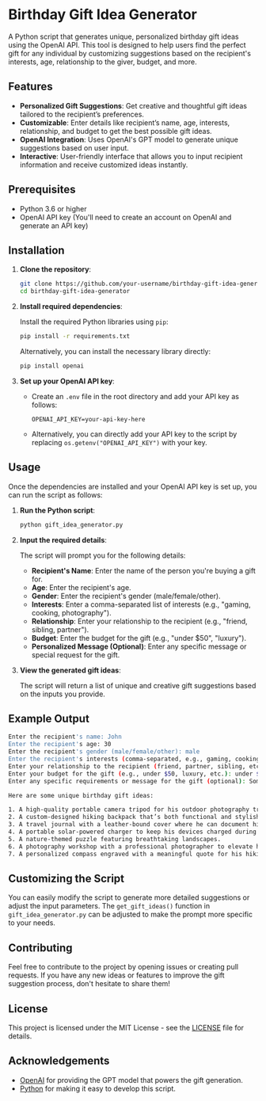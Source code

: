 # Birthday Gift Idea Generator

A Python script that generates unique, personalized birthday gift ideas using the OpenAI API. This tool is designed to help users find the perfect gift for any individual by customizing suggestions based on the recipient's interests, age, relationship to the giver, budget, and more.

## Features

- **Personalized Gift Suggestions**: Get creative and thoughtful gift ideas tailored to the recipient’s preferences.
- **Customizable**: Enter details like recipient’s name, age, interests, relationship, and budget to get the best possible gift ideas.
- **OpenAI Integration**: Uses OpenAI's GPT model to generate unique suggestions based on user input.
- **Interactive**: User-friendly interface that allows you to input recipient information and receive customized ideas instantly.

## Prerequisites

- Python 3.6 or higher
- OpenAI API key (You'll need to create an account on OpenAI and generate an API key)

## Installation

1. **Clone the repository**:

   ```bash
   git clone https://github.com/your-username/birthday-gift-idea-generator.git
   cd birthday-gift-idea-generator
   ```

2. **Install required dependencies**:

   Install the required Python libraries using `pip`:

   ```bash
   pip install -r requirements.txt
   ```

   Alternatively, you can install the necessary library directly:

   ```bash
   pip install openai
   ```

3. **Set up your OpenAI API key**:

   - Create an `.env` file in the root directory and add your API key as follows:

     ```
     OPENAI_API_KEY=your-api-key-here
     ```

   - Alternatively, you can directly add your API key to the script by replacing `os.getenv("OPENAI_API_KEY")` with your key.

## Usage

Once the dependencies are installed and your OpenAI API key is set up, you can run the script as follows:

1. **Run the Python script**:

   ```bash
   python gift_idea_generator.py
   ```

2. **Input the required details**:

   The script will prompt you for the following details:
   
   - **Recipient's Name**: Enter the name of the person you're buying a gift for.
   - **Age**: Enter the recipient's age.
   - **Gender**: Enter the recipient's gender (male/female/other).
   - **Interests**: Enter a comma-separated list of interests (e.g., "gaming, cooking, photography").
   - **Relationship**: Enter your relationship to the recipient (e.g., "friend, sibling, partner").
   - **Budget**: Enter the budget for the gift (e.g., "under $50", "luxury").
   - **Personalized Message (Optional)**: Enter any specific message or special request for the gift.

3. **View the generated gift ideas**:

   The script will return a list of unique and creative gift suggestions based on the inputs you provide.

## Example Output

```bash
Enter the recipient's name: John
Enter the recipient's age: 30
Enter the recipient's gender (male/female/other): male
Enter the recipient's interests (comma-separated, e.g., gaming, cooking): photography, hiking, travel
Enter your relationship to the recipient (friend, partner, sibling, etc.): friend
Enter your budget for the gift (e.g., under $50, luxury, etc.): under $100
Enter any specific requirements or message for the gift (optional): Something thoughtful for a friend who loves nature.

Here are some unique birthday gift ideas:

1. A high-quality portable camera tripod for his outdoor photography trips.
2. A custom-designed hiking backpack that’s both functional and stylish.
3. A travel journal with a leather-bound cover where he can document his trips.
4. A portable solar-powered charger to keep his devices charged during hikes and travels.
5. A nature-themed puzzle featuring breathtaking landscapes.
6. A photography workshop with a professional photographer to elevate his skills.
7. A personalized compass engraved with a meaningful quote for his hiking adventures.
```

## Customizing the Script

You can easily modify the script to generate more detailed suggestions or adjust the input parameters. The `get_gift_ideas()` function in `gift_idea_generator.py` can be adjusted to make the prompt more specific to your needs.

## Contributing

Feel free to contribute to the project by opening issues or creating pull requests. If you have any new ideas or features to improve the gift suggestion process, don't hesitate to share them!

## License

This project is licensed under the MIT License - see the [LICENSE](LICENSE) file for details.

## Acknowledgements

- [OpenAI](https://www.openai.com/) for providing the GPT model that powers the gift generation.
- [Python](https://www.python.org/) for making it easy to develop this script.
```
